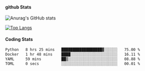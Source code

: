 #### github Stats
![Anurag's GitHub stats](https://github-readme-stats.vercel.app/api?username=reduhq&theme=react&show_icons=true&hide=contribs,prs)

[![Top Langs](https://github-readme-stats.vercel.app/api/top-langs/?username=reduhq&layout=compact&theme=react)](https://github.com/anuraghazra/github-readme-stats)

#### Coding Stats
<!--START_SECTION:waka-->

```txt
Python   8 hrs 25 mins   ██████████████████▓░░░░░░   75.00 %
Docker   1 hr 48 mins    ████░░░░░░░░░░░░░░░░░░░░░   16.11 %
YAML     59 mins         ██▒░░░░░░░░░░░░░░░░░░░░░░   08.88 %
TOML     0 secs          ░░░░░░░░░░░░░░░░░░░░░░░░░   00.01 %
```

<!--END_SECTION:waka-->